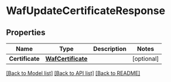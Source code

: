 # WafUpdateCertificateResponse

## Properties

Name | Type | Description | Notes
------------ | ------------- | ------------- | -------------
**Certificate** | [**WafCertificate**](wafCertificate.md) |  | [optional] 

[[Back to Model list]](../README.md#documentation-for-models) [[Back to API list]](../README.md#documentation-for-api-endpoints) [[Back to README]](../README.md)


